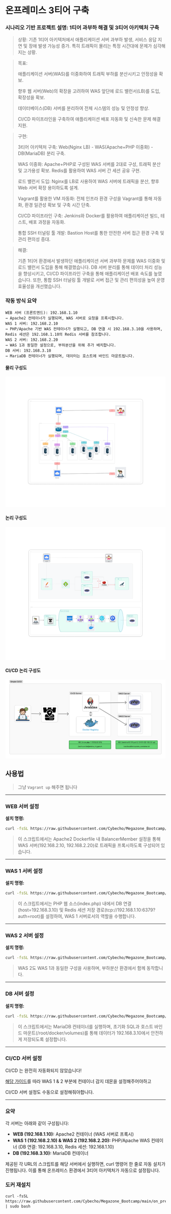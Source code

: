# 온프레미스 3티어 구축

### 시나리오 기반 프로젝트 설명: 1티어 과부하 해결 및 3티어 아키텍처 구축

> 상황: 기존 1티어 아키텍처에서 애플리케이션 서버 과부하 발생, 서비스 응답 지연 및 장애 발생 가능성 증가. 특히 트래픽이 몰리는 특정 시간대에 문제가 심각해지는 상황.

> 목표:
>
> 애플리케이션 서버(WAS)를 이중화하여 트래픽 부하를 분산시키고 안정성을 확보.
> 
> 향후 웹 서버(Web)의 확장을 고려하여 WAS 앞단에 로드 밸런서(LB)를 도입, 확장성을 확보.
> 
> 데이터베이스(DB) 서버를 분리하여 전체 시스템의 성능 및 안정성 향상.
> 
> CI/CD 파이프라인을 구축하여 애플리케이션 배포 자동화 및 신속한 문제 해결 지원.

> 구현:
> 
> 3티어 아키텍처 구축: Web(Nginx LB) - WAS(Apache+PHP 이중화) - DB(MariaDB) 분리 구축.
> 
> WAS 이중화: Apache+PHP로 구성된 WAS 서버를 2대로 구성, 트래픽 분산 및 고가용성 확보. Redis를 활용하여 WAS 서버 간 세션 공유 구현.
> 
> 로드 밸런서 도입: Nginx를 LB로 사용하여 WAS 서버에 트래픽을 분산, 향후 Web 서버 확장 용이하도록 설계.
> 
> Vagrant를 활용한 VM 자동화: 전체 인프라 환경 구성을 Vagrant를 통해 자동화, 환경 일관성 확보 및 구축 시간 단축.
> 
> CI/CD 파이프라인 구축: Jenkins와 Docker를 활용하여 애플리케이션 빌드, 테스트, 배포 과정을 자동화.
> 
> 통합 SSH 터널링 툴 개발: Bastion Host를 통한 안전한 서버 접근 환경 구축 및 관리 편의성 증대.

> 해결:
> 
> 기존 1티어 환경에서 발생하던 애플리케이션 서버 과부하 문제를 WAS 이중화 및 로드 밸런서 도입을 통해 해결했습니다. DB 서버 분리를 통해 데이터 처리 성능을 향상시키고, CI/CD 파이프라인 구축을 통해 애플리케이션 배포 속도를 높였습니다. 또한, 통합 SSH 터널링 툴 개발로 서버 접근 및 관리 편의성을 높여 운영 효율성을 개선했습니다.

### 작동 방식 요약
```
WEB 서버 (프론트엔드): 192.168.1.10
→ Apache2 컨테이너가 실행되며, WAS 서버로 요청을 프록시합니다.
WAS 1 서버: 192.168.2.10
→ PHP/Apache 기반 WAS 컨테이너가 실행되고, DB 연결 시 192.168.3.10을 사용하며, Redis 세션은 192.168.1.10의 Redis 서버를 참조합니다.
WAS 2 서버: 192.168.2.20
→ WAS 1과 동일한 설정으로, 부하분산을 위해 추가 배치합니다.
DB 서버: 192.168.3.10
→ MariaDB 컨테이너가 실행되며, 데이터는 호스트에 바인드 마운트됩니다.
```

#### 물리 구성도
![물리 구성도](https://github.com/Cybecho/Megazone_Bootcamp/blob/main/on_premises_3tier_project/4%EC%B0%A8%20%EC%A0%9C%EC%95%88%EC%84%9C%20%EA%B0%9C%EC%9D%B8%20%EB%AC%BC%EB%A6%AC%EA%B5%AC%EC%84%B1%EB%8F%84.png?raw=true)

#### 논리 구성도
![논리 구성도](https://github.com/Cybecho/Megazone_Bootcamp/blob/main/on_premises_3tier_project/4%EC%B0%A8%20%EC%A0%9C%EC%95%88%EC%84%9C%20%EA%B0%9C%EC%9D%B8%20%EB%85%BC%EB%A6%AC%EA%B5%AC%EC%84%B1%EB%8F%84.png?raw=true)

#### CI/CD 논리 구성도
![CICD 논리 구성도](https://github.com/Cybecho/Megazone_Bootcamp/blob/main/on_premises_3tier_project/4%EC%B0%A8%20%EC%A0%9C%EC%95%88%EC%84%9C%20%EA%B0%9C%EC%9D%B8%20%EB%85%BC%EB%A6%AC%EA%B5%AC%EC%84%B1%EB%8F%84%20CICD.png?raw=true)


## 사용법

> 그냥 `Vagrant up` 해주면 됩니다

---

### WEB 서버 설정


**설치 명령:**  
```bash
curl -fsSL https://raw.githubusercontent.com/Cybecho/Megazone_Bootcamp/main/on_premises_3tier_project/config_server_web.sh | sudo bash
```

> 이 스크립트에서는 Apache2 Dockerfile 내 BalancerMember 설정을 통해 WAS 서버(192.168.2.10, 192.168.2.20)로 트래픽을 프록시하도록 구성되어 있습니다.

---

### WAS 1 서버 설정


**설치 명령:**  
```bash
curl -fsSL https://raw.githubusercontent.com/Cybecho/Megazone_Bootcamp/main/on_premises_3tier_project/config_server_was1.sh | sudo bash
```

> 이 스크립트에서는 PHP 웹 소스(index.php) 내에서 DB 연결(host=192.168.3.10) 및 Redis 세션 저장 경로(tcp://192.168.1.10:6379?auth=root)를 설정하여, WAS 1 서버로서의 역할을 수행합니다.

---

### WAS 2 서버 설정

**설치 명령:**  
```bash
curl -fsSL https://raw.githubusercontent.com/Cybecho/Megazone_Bootcamp/main/on_premises_3tier_project/config_server_was2.sh | sudo bash
```

> WAS 2도 WAS 1과 동일한 구성을 사용하며, 부하분산 환경에서 함께 동작합니다.

---

### DB 서버 설정


**설치 명령:**  
```bash
curl -fsSL https://raw.githubusercontent.com/Cybecho/Megazone_Bootcamp/main/on_premises_3tier_project/config_server_db.sh | sudo bash
```

> 이 스크립트에서는 MariaDB 컨테이너를 실행하며, 초기화 SQL과 호스트 바인드 마운트(/root/docker/volumes)를 통해 데이터가 192.168.3.10에서 안전하게 저장되도록 설정합니다.

---

### CI/CD 서버 설정

CI/CD 는 완전히 자동화되지 않았습니다!

[해당 가이드](https://github.com/Cybecho/Megazone_Bootcamp/blob/main/1%EC%B0%A8%20%ED%94%84%EB%A1%9C%EC%A0%9D%ED%8A%B8%20%EA%B0%80%EC%9D%B4%EB%93%9C.md)를 따라 WAS 1 & 2 부분에 컨테이너 감지 데몬을 설정해주어야하고

CI/CD 서버 설정도 수동으로 설정해줘야합니다.

---

### 요약

각 서버는 아래와 같이 구성됩니다:

- **WEB (192.168.1.10):** Apache2 컨테이너 (WAS 서버로 프록시)
- **WAS 1 (192.168.2.10) & WAS 2 (192.168.2.20):** PHP/Apache WAS 컨테이너 (DB 연결: 192.168.3.10, Redis 세션: 192.168.1.10)
- **DB (192.168.3.10):** MariaDB 컨테이너

제공된 각 URL의 스크립트를 해당 서버에서 실행하면, curl 명령어 한 줄로 자동 설치가 진행됩니다. 이를 통해 온프레미스 환경에서 3티어 아키텍처가 자동으로 설정됩니다.

### 도커 재설치

```
curl -fsSL https://raw.githubusercontent.com/Cybecho/Megazone_Bootcamp/main/on_premises_3tier_project/reinstall_docker.sh | sudo bash
```
